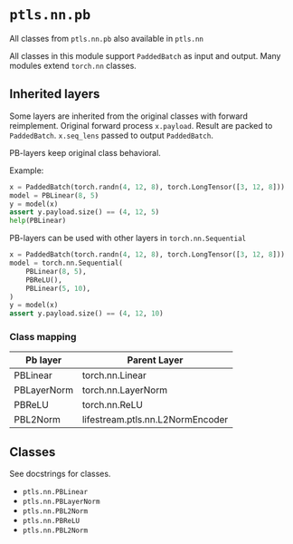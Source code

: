 # `ptls.nn.pb`
All classes from `ptls.nn.pb` also available in `ptls.nn`

All classes in this module support `PaddedBatch` as input and output.
Many modules extend `torch.nn` classes.

## Inherited layers
Some layers are inherited from the original classes with forward reimplement. Original forward process `x.payload`.
Result are packed to `PaddedBatch`. `x.seq_lens` passed to output `PaddedBatch`.

PB-layers keep original class behavioral.

Example:
```python
x = PaddedBatch(torch.randn(4, 12, 8), torch.LongTensor([3, 12, 8]))
model = PBLinear(8, 5)
y = model(x)
assert y.payload.size() == (4, 12, 5)
help(PBLinear)
```

PB-layers can be used with other layers in `torch.nn.Sequential`

```python
x = PaddedBatch(torch.randn(4, 12, 8), torch.LongTensor([3, 12, 8]))
model = torch.nn.Sequential(
    PBLinear(8, 5),
    PBReLU(),
    PBLinear(5, 10),
)
y = model(x)
assert y.payload.size() == (4, 12, 10)
```

### Class mapping

| Pb layer    | Parent Layer           |
| ----------- | ---------------------- | 
| PBLinear    | torch.nn.Linear        |
| PBLayerNorm | torch.nn.LayerNorm     |
| PBReLU      | torch.nn.ReLU          |
| PBL2Norm    | lifestream.ptls.nn.L2NormEncoder  |

## Classes
See docstrings for classes.

- `ptls.nn.PBLinear`
- `ptls.nn.PBLayerNorm`
- `ptls.nn.PBL2Norm`
- `ptls.nn.PBReLU`
- `ptls.nn.PBL2Norm`
